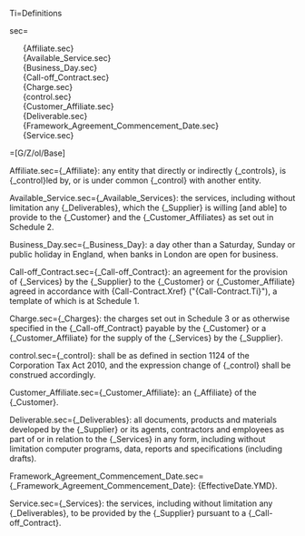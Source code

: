 
Ti=Definitions

sec=<ul type="none"><li>{Affiliate.sec}<li>{Available_Service.sec}<li>{Business_Day.sec}<li>{Call-off_Contract.sec}<li>{Charge.sec}<li>{control.sec}<li>{Customer_Affiliate.sec}<li>{Deliverable.sec}<li>{Framework_Agreement_Commencement_Date.sec}<li>{Service.sec}</ul>

=[G/Z/ol/Base]

Affiliate.sec={_Affiliate}: any entity that directly or indirectly {_controls}, is {_control}led by, or is under common {_control} with another entity.

Available_Service.sec={_Available_Services}: the services, including without limitation any {_Deliverables}, which the {_Supplier} is willing [and able] to provide to the {_Customer} and the {_Customer_Affiliates} as set out in Schedule 2.

Business_Day.sec={_Business_Day}: a day other than a Saturday, Sunday or public holiday in England, when banks in London are open for business.

Call-off_Contract.sec={_Call-off_Contract}: an agreement for the provision of {_Services} by the {_Supplier} to the {_Customer} or {_Customer_Affiliate} agreed in accordance with {Call-Contract.Xref} ("{Call-Contract.Ti}"), a template of which is at Schedule 1.

Charge.sec={_Charges}: the charges set out in Schedule 3 or as otherwise specified in the {_Call-off_Contract} payable by the {_Customer} or a {_Customer_Affiliate} for the supply of the {_Services} by the {_Supplier}.

control.sec={_control}: shall be as defined in section 1124 of the Corporation Tax Act 2010, and the expression change of {_control} shall be construed accordingly.

Customer_Affiliate.sec={_Customer_Affiliate}: an {_Affiliate} of the {_Customer}.

Deliverable.sec={_Deliverables}: all documents, products and materials developed by the {_Supplier} or its agents, contractors and employees as part of or in relation to the {_Services} in any form, including without limitation computer programs, data, reports and specifications (including drafts).

Framework_Agreement_Commencement_Date.sec={_Framework_Agreement_Commencement_Date}: {EffectiveDate.YMD}.

Service.sec={_Services}: the services, including without limitation any {_Deliverables}, to be provided by the {_Supplier} pursuant to a {_Call-off_Contract}. 
